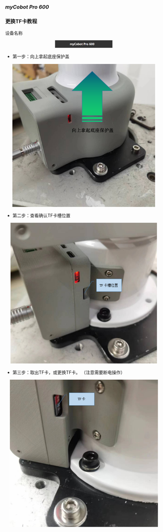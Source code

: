 ### ***myCobot Pro 600*** 

### 更换TF卡教程

设备名称

<div align=center>
  <img src="../../resourse/3-RobotKnowledge/3.5-ubuntu-system/3.5.4-pro600/3.5.4-1.png" style="zoom:30%;" />
  </div>

- 第一步：向上拿起底座保护盖 

<div align=center>
  <img src="../../resourse/3-RobotKnowledge/3.5-ubuntu-system/3.5.4-pro600/3.5.4-1.1.PNG" style="zoom:80%;" />
  </div>

- 第二步：查看确认TF卡槽位置  

<div align=center>
  <img src="../../resourse/3-RobotKnowledge/3.5-ubuntu-system/3.5.4-pro600/3.5.4-2.PNG" style="zoom:80%;" />
  </div>

- 第三步：取出TF卡，或更换TF卡。 （注意需要断电操作） 

<div align=center>
  <img src="../../resourse/3-RobotKnowledge/3.5-ubuntu-system/3.5.4-pro600/3.5.4-3.PNG" style="zoom:80%;" />
  </div>